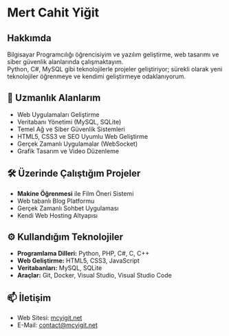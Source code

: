 # Mert Cahit Yiğit

## Hakkımda
Bilgisayar Programcılığı öğrencisiyim ve yazılım geliştirme, web tasarımı ve siber güvenlik alanlarında çalışmaktayım.  
Python, C#, MySQL gibi teknolojilerle projeler geliştiriyor; sürekli olarak yeni teknolojiler öğrenmeye ve kendimi geliştirmeye odaklanıyorum.

## 🚀 Uzmanlık Alanlarım
- Web Uygulamaları Geliştirme
- Veritabanı Yönetimi (MySQL, SQLite)
- Temel Ağ ve Siber Güvenlik Sistemleri
- HTML5, CSS3 ve SEO Uyumlu Web Geliştirme
- Gerçek Zamanlı Uygulamalar (WebSocket)
- Grafik Tasarım ve Video Düzenleme

## 🛠️ Üzerinde Çalıştığım Projeler
- **Makine Öğrenmesi** ile Film Öneri Sistemi
- Web tabanlı Blog Platformu
- Gerçek Zamanlı Sohbet Uygulaması
- Kendi Web Hosting Altyapısı

## ⚙️ Kullandığım Teknolojiler
- **Programlama Dilleri:** Python, PHP, C#, C, C++
- **Web Geliştirme:** HTML5, CSS3, JavaScript
- **Veritabanları:** MySQL, SQLite
- **Araçlar:** Git, Docker, Visual Studio, Visual Studio Code

## 📫 İletişim
- Web Sitesi: [mcyigit.net](https://mcyigit.net)
- E-Mail: contact@mcyigit.net
